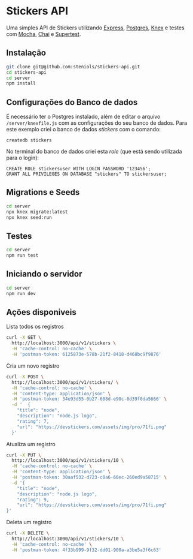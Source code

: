 # Stickers API

Uma simples API de Stickers utilizando [Express](https://github.com/expressjs/express), [Postgres](https://github.com/postgres/postgres), [Knex](https://github.com/knex/knex) e testes com [Mocha](https://github.com/mochajs/mocha), [Chai](https://github.com/chaijs/chai) e [Supertest](https://github.com/visionmedia/supertest).

## Instalação

```bash
git clone git@github.com:steniols/stickers-api.git
cd stickers-api
cd server
npm install
```

## Configurações do Banco de dados

É necessário ter o Postgres instalado, além de editar o arquivo `/server/knexfile.js` com as configurações do seu banco de dados.
Para este exemplo criei o banco de dados *stickers* com o comando:
```
createdb stickers
```
No terminal do banco de dados criei esta *role* (que está sendo utilizada para o login):
```
CREATE ROLE stickersuser WITH LOGIN PASSWORD '123456';
GRANT ALL PRIVILEGES ON DATABASE "stickers" TO stickersuser;
```

## Migrations e Seeds 

```bash
cd server
npx knex migrate:latest
npx knex seed:run
```


## Testes

```bash
cd server
npm run test
```

## Iniciando o servidor

```bash
cd server
npm run dev
```

## Ações disponiveis

Lista todos os registros

```bash
curl -X GET \
  http://localhost:3000/api/v1/stickers \
  -H 'cache-control: no-cache' \
  -H 'postman-token: 6125873e-578b-21f2-8418-d468bc9f9876'
```

Cria um novo registro

```bash
curl -X POST \
  http://localhost:3000/api/v1/stickers/ \
  -H 'cache-control: no-cache' \
  -H 'content-type: application/json' \
  -H 'postman-token: 34e93d55-0b27-608d-e90c-8d39f0da5666' \
  -d '  {
    "title": "node",
    "description": "node.js logo",
    "rating": 7,
    "url": "https://devstickers.com/assets/img/pro/71fi.png"
  }'
```

Atualiza um registro
```bash
curl -X PUT \
  http://localhost:3000/api/v1/stickers/10 \
  -H 'cache-control: no-cache' \
  -H 'content-type: application/json' \
  -H 'postman-token: 30aaf532-d723-c0a6-60ec-260ed9a58715' \
  -d '{
	"title": "node",
	"description": "node.js logo",
	"rating": 9,
	"url": "https://devstickers.com/assets/img/pro/71fi.png"
}'
```

Deleta um registro
```bash
curl -X DELETE \
  http://localhost:3000/api/v1/stickers/10 \
  -H 'cache-control: no-cache' \
  -H 'postman-token: 4f33b999-9f32-dd01-900a-a3be5a3f6c63'
```
